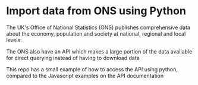 # Import data from ONS using Python

The UK's Office of National Statistics (ONS) publishes comprehensive data about the economy, population and society at national, regional and local levels. 

The ONS also have an API which makes a large portion of the data avaliable for direct querying instead of having to download data

This repo has a small example of how to access the API using python, compared to the Javascript examples on the API documentation

